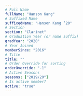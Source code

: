```yaml
---
# Full Name
fullName: "Hanson Kang"
# Suffixed Name
suffixedName: "Hanson Kang ’20"
# Section
section: "Clarinet"
# Graduation Year (or name suffix)
gradYear: "2020"
# Year Joined
memberSince: "2016"
# Title
title: ""
# Order Override for sorting
orderOverride: "-1"
# Active Seasons
seasons: ["2019/20"]
# Is active member?
active: "true"
---
```


